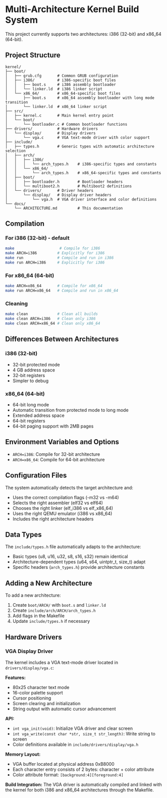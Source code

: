 # Multi-Architecture Kernel Build System

This project currently supports two architectures: i386 (32-bit) and x86_64 (64-bit).

## Project Structure

```
kernel/
├── boot/
│   ├── grub.cfg       # Common GRUB configuration
│   ├── i386/          # i386-specific boot files
│   │   ├── boot.s     # i386 assembly bootloader
│   │   └── linker.ld  # i386 linker script
│   └── x86_64/        # x86_64-specific boot files
│       ├── boot.s     # x86_64 assembly bootloader with long mode transition
│       └── linker.ld  # x86_64 linker script
├── src/
│   ├── kernel.c       # Main kernel entry point
│   └── boot/
│       └── bootloader.c # Common bootloader functions
├── drivers/           # Hardware drivers
│   └── display/       # Display drivers
│       └── vga.c      # VGA text-mode driver with color support
├── include/
│   ├── types.h        # Generic types with automatic architecture selection
│   ├── arch/
│   │   ├── i386/
│   │   │   └── arch_types.h    # i386-specific types and constants
│   │   └── x86_64/
│   │       └── arch_types.h    # x86_64-specific types and constants
│   ├── boot/
│   │   ├── bootloader.h        # Bootloader headers
│   │   └── multiboot2.h        # Multiboot2 definitions
│   └── drivers/       # Driver headers
│       └── display/   # Display driver headers
│           └── vga.h  # VGA driver interface and color definitions
└── docs/
    └── ARCHITECTURE.md         # This documentation
```

## Compilation

### For i386 (32-bit) - default
```bash
make                    # Compile for i386
make ARCH=i386         # Explicitly for i386
make run               # Compile and run in i386
make run ARCH=i386     # Explicitly for i386
```

### For x86_64 (64-bit)
```bash
make ARCH=x86_64       # Compile for x86_64
make run ARCH=x86_64   # Compile and run in x86_64
```

### Cleaning
```bash
make clean             # Clean all builds
make clean ARCH=i386   # Clean only i386
make clean ARCH=x86_64 # Clean only x86_64
```

## Differences Between Architectures

### i386 (32-bit)
- 32-bit protected mode
- 4 GB address space
- 32-bit registers
- Simpler to debug

### x86_64 (64-bit)
- 64-bit long mode
- Automatic transition from protected mode to long mode
- Extended address space
- 64-bit registers
- 64-bit paging support with 2MB pages

## Environment Variables and Options

- `ARCH=i386`: Compile for 32-bit architecture
- `ARCH=x86_64`: Compile for 64-bit architecture

## Configuration Files

The system automatically detects the target architecture and:
- Uses the correct compilation flags (-m32 vs -m64)
- Selects the right assembler (elf32 vs elf64)
- Chooses the right linker (elf_i386 vs elf_x86_64)
- Uses the right QEMU emulator (i386 vs x86_64)
- Includes the right architecture headers

## Data Types

The `include/types.h` file automatically adapts to the architecture:
- Basic types (u8, u16, u32, s8, s16, s32) remain identical
- Architecture-dependent types (u64, s64, uintptr_t, size_t) adapt
- Specific headers (`arch_types.h`) provide architecture constants

## Adding a New Architecture

To add a new architecture:
1. Create `boot/ARCH/` with `boot.s` and `linker.ld`
2. Create `include/arch/ARCH/arch_types.h`
3. Add flags in the Makefile
4. Update `include/types.h` if necessary

## Hardware Drivers

### VGA Display Driver

The kernel includes a VGA text-mode driver located in `drivers/display/vga.c`:

**Features:**
- 80x25 character text mode
- 16-color palette support
- Cursor positioning
- Screen clearing and initialization
- String output with automatic cursor advancement

**API:**
- `int vga_init(void)`: Initialize VGA driver and clear screen
- `int vga_write(const char *str, size_t str_length)`: Write string to screen
- Color definitions available in `include/drivers/display/vga.h`

**Memory Layout:**
- VGA buffer located at physical address 0xB8000
- Each character entry consists of 2 bytes: character + color attribute
- Color attribute format: `[background:4][foreground:4]`

**Build Integration:**
The VGA driver is automatically compiled and linked with the kernel for both i386 and x86_64 architectures through the Makefile.
